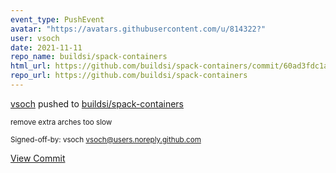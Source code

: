 ```yaml
---
event_type: PushEvent
avatar: "https://avatars.githubusercontent.com/u/814322?"
user: vsoch
date: 2021-11-11
repo_name: buildsi/spack-containers
html_url: https://github.com/buildsi/spack-containers/commit/60ad3fdc1a4ee447b285993ff78fa83aaaa6d194
repo_url: https://github.com/buildsi/spack-containers
---
```


<a href='https://github.com/vsoch' target='_blank'>vsoch</a> pushed to <a href='https://github.com/buildsi/spack-containers' target='_blank'>buildsi/spack-containers</a>

<small>remove extra arches too slow

Signed-off-by: vsoch <vsoch@users.noreply.github.com></small>

<a href='https://github.com/buildsi/spack-containers/commit/60ad3fdc1a4ee447b285993ff78fa83aaaa6d194' target='_blank'>View Commit</a>